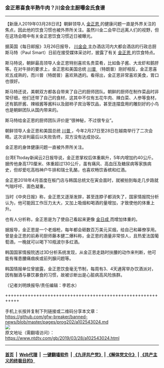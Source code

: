 ### 金正恩喜食半熟牛肉？川金会主厨曝金氏食谱
------------------------

<div class="post_content" itemprop="articleBody">
 <p>
  【新唐人2019年03月28日讯】朝鲜领导人
  <a href="https://www.ntdtv.com/gb/金正恩.htm">
   金正恩
  </a>
  的健康问题一直是外界关注的焦点，因此他的饮食习惯也被外界所关注。虽然川金二会早已远离人们的视野，但在这场会晤中有关金正恩饮食习惯近日被曝光。
 </p>
 <p>
  据英国《每日邮报》3月26日报导，
  <a href="https://www.ntdtv.com/gb/川金会.htm">
   川金会
  </a>
  主办酒店河内大都会酒店的行政总厨斯马特（Paul Smart）日前在接受媒体采访时，披露了有关
  <a href="https://www.ntdtv.com/gb/金正恩.htm">
   金正恩
  </a>
  的饮食特点。
 </p>
 <p>
  斯马特说，朝鲜最高领导人金正恩特别喜欢名贵菜肴，比如鱼子酱、大龙虾和鹅肝等。在对牛排的要求上，金正恩和美国总统
  <a href="https://www.ntdtv.com/gb/川普.htm">
   川普
  </a>
  （特朗普）刚好相反，金正恩喜欢五成熟的，而川普（特朗普）喜欢熟透的。看得出，金正恩非常喜欢美食，胃口也很好。
 </p>
 <p>
  斯马特还说，美朝双方都各自带来了自己的厨师团队。朝鲜的厨师在制作菜品时非常仔细，他们还带了自己的食材，这其中不仅有五花牛肉、辣白菜、人参等食材，还有鹅肝酱、辣椒酱等酱料以及甜柿子宾治等饮品，甚至连摆盘用的雕刻好的小鸟也是朝鲜团队从国内带来的。
 </p>
 <p>
  斯马特给金正恩的厨师团队评价是“很神秘，不过很专业”。
 </p>
 <p>
  朝鲜领导人金正恩和美国总统
  <a href="https://www.ntdtv.com/gb/川普.htm">
   川普
  </a>
  ，今年2月27日至28日在越南举行了二次会晤。这次谈判最后以失败告终，双方没有达成协议。
 </p>
 <p>
  金正恩的身体健康问题一直被外界所关注。
 </p>
 <p>
  台湾ETtoday新闻云2日报导说，金正恩掌权后体重飙升，5年内增加约40公斤。据传他身高170厘米、体重超过130公斤，虽有痛风、高血压及糖尿病等家族病史，但却爱吃高档神户牛排和瑞士乳酪，也喜欢畅饮香槟和红酒。
 </p>
 <p>
  金正恩2018年4月首度在板门店与韩国总统文在寅会面时，就被拍到每走几步路就气喘吁吁、面色凝重。
 </p>
 <p>
  当时《中央日报》称，金正恩又逐渐发胖，甚至连脖子都消失了，国家情报院分析认为，他可能因工作压力太大，又加上吸烟和喝酒的量增加，才致使他的体重上升。
 </p>
 <p>
  也有人分析称，金正恩是为了使自己看起来更像
  <a href="https://www.ntdtv.com/gb/金日成.htm">
   金日成
  </a>
  而增加体重的。
 </p>
 <p>
  据报导，金正恩是一个老烟枪，每年都会砸数百万美元买烟，给自己和幕僚享用。曾是金正恩的前寿司厨师藤本健二爆料称，金正恩的酒量非常惊人，且热爱法国葡萄酒，一晚就可以喝下10瓶波尔多红酒。
 </p>
 <p>
  韩国国家情报院透过3D分析系统发现，从金正恩走路时扶腰的动作来判断，他可能有罹患腰痛痼疾或前列腺问题等。
 </p>
 <p>
  韩国情报单位曾披露，金正恩饮食毫无节制，每周有3、4天通宵举办饮酒派对，因有酗酒与暴饮暴食的习惯，故被诊断出是心脏病高风险族群。
 </p>
 <p>
  （记者刘明焕报导/责任编辑：李若水）
 </p>
 <div class="single_ad">
 </div>
</div>

+++++++++++++++++++++++++++++++++++++++++++++++++++++++++++<br/><br/>
手机上长按并复制下列链接或二维码分享本文章：<br/>
https://github.com/gfw-breaker/banned-news/blob/master/pages/prog202/a102543024.md <br/>
<a href='https://github.com/gfw-breaker/banned-news/blob/master/pages/prog202/a102543024.md'><img src='https://github.com/gfw-breaker/banned-news/blob/master/pages/prog202/a102543024.md.png'/></a> <br/>
原文地址（需翻墙访问）：https://www.ntdtv.com/gb/2019/03/28/a102543024.html


------------------------
#### [首页](https://github.com/gfw-breaker/banned-news/blob/master/README.md) &nbsp;|&nbsp; [Web代理](https://github.com/labour-camp/helloworld) &nbsp;|&nbsp; [一键翻墙软件](https://github.com/gfw-breaker/nogfw/blob/master/README.md) &nbsp;| [《九评共产党》](https://github.com/gfw-breaker/9ping.md/blob/master/README.md#九评之一评共产党是什么) | [《解体党文化》](https://github.com/gfw-breaker/jtdwh.md/blob/master/README.md) | [《共产主义的终极目的》](https://github.com/gfw-breaker/gczydzjmd.md/blob/master/README.md)

